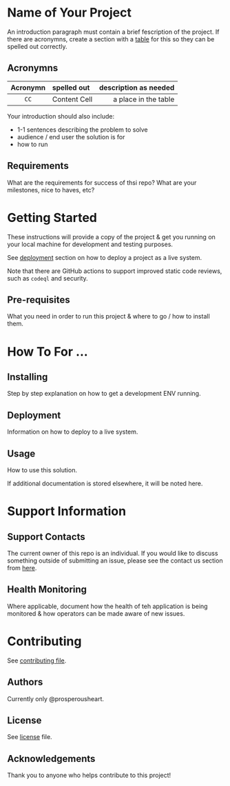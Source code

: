 # Name of Your Project
An introduction paragraph must contain a brief fescription of the project. If there are acronymns, create a section with a [table](https://docs.github.com/en/get-started/writing-on-github/working-with-advanced-formatting/organizing-information-with-tables) for this so they can be spelled out correctly.

## Acronymns

| Acronymn | spelled out | description as needed |
| :---: | :--- | ---: |
| `CC` | Content Cell | a place in the table |

Your introduction should also include:
- 1-1 sentences describing the problem to solve
- audience / end user the solution is for
- how to run

## Requirements

What are the requirements for success of thsi repo? What are your milestones, nice to haves, etc?

# Getting Started

These instructions will provide a copy of the project & get you running on your local machine for development and testing purposes.

See [deployment](#deployment) section on how to deploy a project as a live system.

Note that there are GitHub actions to support improved static code reviews, such as `codeql` and security.

## Pre-requisites

What you need in order to run this project & where to go / how to install them.

# How To For ...

## Installing

Step by step explanation on how to get a development ENV running.

## Deployment

Information on how to deploy to a live system.

## Usage

How to use this solution.

If additional documentation is stored elsewhere, it will be noted here.

# Support Information

## Support Contacts

The current owner of this repo is an individual. If you would like to discuss something outside of submitting an issue, please see the contact us section from [here](https://resume.prosperousheart.com/).

## Health Monitoring

Where applicable, document how the health of teh application is being monitored & how operators can be made aware of new issues.

# Contributing

See [contributing file](contributing.md).

## Authors

Currently only @prosperousheart.

## License

See [license](license.md) file.

## Acknowledgements

Thank you to anyone who helps contribute to this project!
